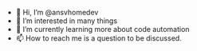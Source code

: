 - 👋 Hi, I’m @ansvhomedev
- 👀 I’m interested in many things
- 🌱 I’m currently learning more about code automation
- 📫 How to reach me is a question to be discussed.

<!---
ansvhomedev/ansvhomedev is a ✨ special ✨ repository because its `README.md` (this file) appears on your GitHub profile.
You can click the Preview link to take a look at your changes.
--->
